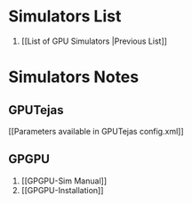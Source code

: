 # Simulators List

1. [[List of GPU Simulators |Previous List]]

# Simulators Notes

## GPUTejas

[[Parameters available in GPUTejas config.xml]]

## GPGPU

1. [[GPGPU-Sim Manual]]
2. [[GPGPU-Installation]]
